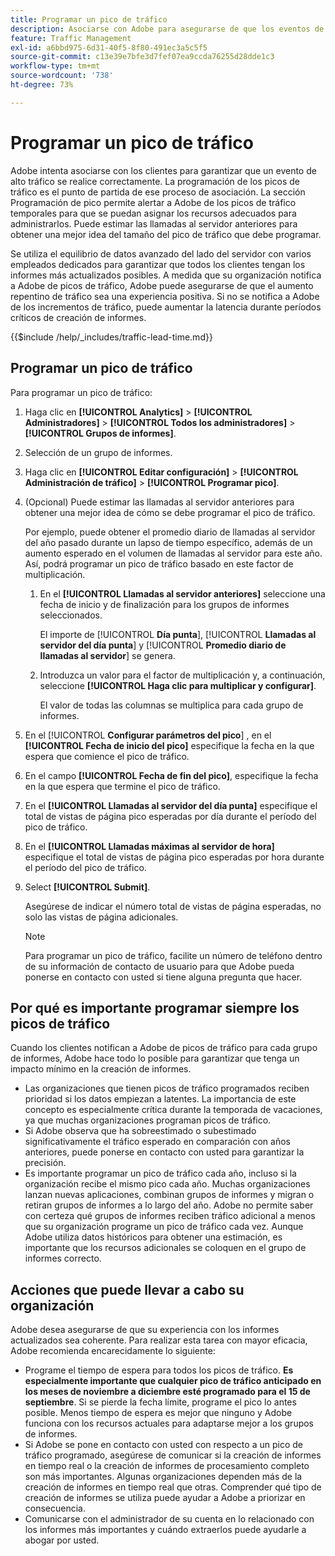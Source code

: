 ```yaml
---
title: Programar un pico de tráfico
description: Asociarse con Adobe para asegurarse de que los eventos de alto tráfico no experimenten latencia.
feature: Traffic Management
exl-id: a6bbd975-6d31-40f5-8f80-491ec3a5c5f5
source-git-commit: c13e39e7bfe3d7fef07ea9ccda76255d28dde1c3
workflow-type: tm+mt
source-wordcount: '738'
ht-degree: 73%

---
```


# Programar un pico de tráfico

Adobe intenta asociarse con los clientes para garantizar que un evento de alto tráfico se realice correctamente. La programación de los picos de tráfico es el punto de partida de ese proceso de asociación. La sección Programación de pico permite alertar a Adobe de los picos de tráfico temporales para que se puedan asignar los recursos adecuados para administrarlos. Puede estimar las llamadas al servidor anteriores para obtener una mejor idea del tamaño del pico de tráfico que debe programar.

Se utiliza el equilibrio de datos avanzado del lado del servidor con varios empleados dedicados para garantizar que todos los clientes tengan los informes más actualizados posibles. A medida que su organización notifica a Adobe de picos de tráfico, Adobe puede asegurarse de que el aumento repentino de tráfico sea una experiencia positiva. Si no se notifica a Adobe de los incrementos de tráfico, puede aumentar la latencia durante períodos críticos de creación de informes.

{{$include /help/_includes/traffic-lead-time.md}}

## Programar un pico de tráfico

Para programar un pico de tráfico:

1. Haga clic en **[!UICONTROL Analytics]** > **[!UICONTROL Administradores]** > **[!UICONTROL Todos los administradores]** > **[!UICONTROL Grupos de informes]**.
1. Selección de un grupo de informes.
1. Haga clic en **[!UICONTROL Editar configuración]** > **[!UICONTROL Administración de tráfico]** > **[!UICONTROL Programar pico]**.
1. (Opcional) Puede estimar las llamadas al servidor anteriores para obtener una mejor idea de cómo se debe programar el pico de tráfico.

   Por ejemplo, puede obtener el promedio diario de llamadas al servidor del año pasado durante un lapso de tiempo específico, además de un aumento esperado en el volumen de llamadas al servidor para este año. Así, podrá programar un pico de tráfico basado en este factor de multiplicación.

   1. En el **[!UICONTROL Llamadas al servidor anteriores]** seleccione una fecha de inicio y de finalización para los grupos de informes seleccionados.

      El importe de [!UICONTROL **Día punta**], [!UICONTROL **Llamadas al servidor del día punta**] y [!UICONTROL **Promedio diario de llamadas al servidor**] se genera.

   1. Introduzca un valor para el factor de multiplicación y, a continuación, seleccione **[!UICONTROL Haga clic para multiplicar y configurar]**.

      El valor de todas las columnas se multiplica para cada grupo de informes.
1. En el [!UICONTROL **Configurar parámetros del pico**] , en el **[!UICONTROL Fecha de inicio del pico]** especifique la fecha en la que espera que comience el pico de tráfico.
1. En el campo **[!UICONTROL Fecha de fin del pico]**, especifique la fecha en la que espera que termine el pico de tráfico.
1. En el **[!UICONTROL Llamadas al servidor del día punta]** especifique el total de vistas de página pico esperadas por día durante el período del pico de tráfico.
1. En el **[!UICONTROL Llamadas máximas al servidor de hora]** especifique el total de vistas de página pico esperadas por hora durante el período del pico de tráfico.
1. Select **[!UICONTROL Submit]**.

   Asegúrese de indicar el número total de vistas de página esperadas, no solo las vistas de página adicionales.

   >[!NOTE]
   >
   >Para programar un pico de tráfico, facilite un número de teléfono dentro de su información de contacto de usuario para que Adobe pueda ponerse en contacto con usted si tiene alguna pregunta que hacer.

## Por qué es importante programar siempre los picos de tráfico

Cuando los clientes notifican a Adobe de picos de tráfico para cada grupo de informes, Adobe hace todo lo posible para garantizar que tenga un impacto mínimo en la creación de informes.

* Las organizaciones que tienen picos de tráfico programados reciben prioridad si los datos empiezan a latentes. La importancia de este concepto es especialmente crítica durante la temporada de vacaciones, ya que muchas organizaciones programan picos de tráfico.
* Si Adobe observa que ha sobreestimado o subestimado significativamente el tráfico esperado en comparación con años anteriores, puede ponerse en contacto con usted para garantizar la precisión.
* Es importante programar un pico de tráfico cada año, incluso si la organización recibe el mismo pico cada año. Muchas organizaciones lanzan nuevas aplicaciones, combinan grupos de informes y migran o retiran grupos de informes a lo largo del año. Adobe no permite saber con certeza qué grupos de informes reciben tráfico adicional a menos que su organización programe un pico de tráfico cada vez. Aunque Adobe utiliza datos históricos para obtener una estimación, es importante que los recursos adicionales se coloquen en el grupo de informes correcto.

## Acciones que puede llevar a cabo su organización

Adobe desea asegurarse de que su experiencia con los informes actualizados sea coherente. Para realizar esta tarea con mayor eficacia, Adobe recomienda encarecidamente lo siguiente:

* Programe el tiempo de espera para todos los picos de tráfico. **Es especialmente importante que cualquier pico de tráfico anticipado en los meses de noviembre a diciembre esté programado para el 15 de septiembre**. Si se pierde la fecha límite, programe el pico lo antes posible. Menos tiempo de espera es mejor que ninguno y Adobe funciona con los recursos actuales para adaptarse mejor a los grupos de informes.
* Si Adobe se pone en contacto con usted con respecto a un pico de tráfico programado, asegúrese de comunicar si la creación de informes en tiempo real o la creación de informes de procesamiento completo son más importantes. Algunas organizaciones dependen más de la creación de informes en tiempo real que otras. Comprender qué tipo de creación de informes se utiliza puede ayudar a Adobe a priorizar en consecuencia.
* Comunicarse con el administrador de su cuenta en lo relacionado con los informes más importantes y cuándo extraerlos puede ayudarle a abogar por usted.
